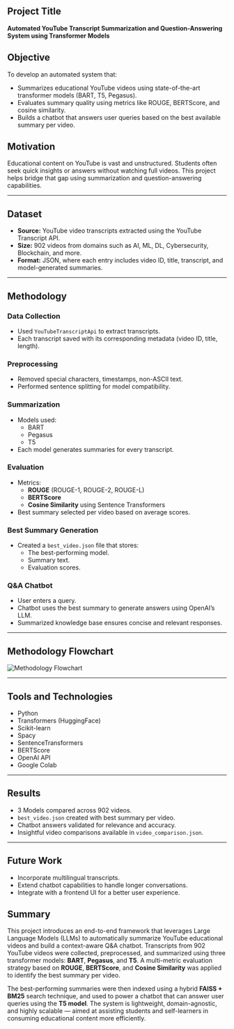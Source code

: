 
##  Project Title
**Automated YouTube Transcript Summarization and Question-Answering System using Transformer Models**

##  Objective
To develop an automated system that:
- Summarizes educational YouTube videos using state-of-the-art transformer models (BART, T5, Pegasus).
- Evaluates summary quality using metrics like ROUGE, BERTScore, and cosine similarity.
- Builds a chatbot that answers user queries based on the best available summary per video.

##  Motivation
Educational content on YouTube is vast and unstructured. Students often seek quick insights or answers without watching full videos. This project helps bridge that gap using summarization and question-answering capabilities.

---

## Dataset
- **Source:** YouTube video transcripts extracted using the YouTube Transcript API.
- **Size:** 902 videos from domains such as AI, ML, DL, Cybersecurity, Blockchain, and more.
- **Format:** JSON, where each entry includes video ID, title, transcript, and model-generated summaries.

---

##  Methodology

###  Data Collection
- Used `YouTubeTranscriptApi` to extract transcripts.
- Each transcript saved with its corresponding metadata (video ID, title, length).

###  Preprocessing
- Removed special characters, timestamps, non-ASCII text.
- Performed sentence splitting for model compatibility.

###  Summarization
- Models used:
  - BART
  - Pegasus
  - T5
- Each model generates summaries for every transcript.

###  Evaluation
- Metrics:
  - **ROUGE** (ROUGE-1, ROUGE-2, ROUGE-L)
  - **BERTScore**
  - **Cosine Similarity** using Sentence Transformers
- Best summary selected per video based on average scores.

###  Best Summary Generation
- Created a `best_video.json` file that stores:
  - The best-performing model.
  - Summary text.
  - Evaluation scores.

###  Q&A Chatbot
- User enters a query.
- Chatbot uses the best summary to generate answers using OpenAI’s LLM.
- Summarized knowledge base ensures concise and relevant responses.

---

##  Methodology Flowchart

![Methodology Flowchart](.\https://github.com/Pakhi27/LLM-YouTube-Video-Summarizer-with-Comparison-Insights/blob/main/Methodology%20(2).png)

---

## Tools and Technologies
- Python
- Transformers (HuggingFace)
- Scikit-learn
- Spacy
- SentenceTransformers
- BERTScore
- OpenAI API
- Google Colab

---

##  Results
- 3 Models compared across 902 videos.
- `best_video.json` created with best summary per video.
- Chatbot answers validated for relevance and accuracy.
- Insightful video comparisons available in `video_comparison.json`.

---

##  Future Work
- Incorporate multilingual transcripts.
- Extend chatbot capabilities to handle longer conversations.
- Integrate with a frontend UI for a better user experience.

##  Summary

This project introduces an end-to-end framework that leverages Large Language Models (LLMs) to automatically summarize YouTube educational videos and build a context-aware Q&A chatbot. Transcripts from 902 YouTube videos were collected, preprocessed, and summarized using three transformer models: **BART**, **Pegasus**, and **T5**. A multi-metric evaluation strategy based on **ROUGE**, **BERTScore**, and **Cosine Similarity** was applied to identify the best summary per video.

The best-performing summaries were then indexed using a hybrid **FAISS + BM25** search technique, and used to power a chatbot that can answer user queries using the **T5 model**. The system is lightweight, domain-agnostic, and highly scalable — aimed at assisting students and self-learners in consuming educational content more efficiently.


